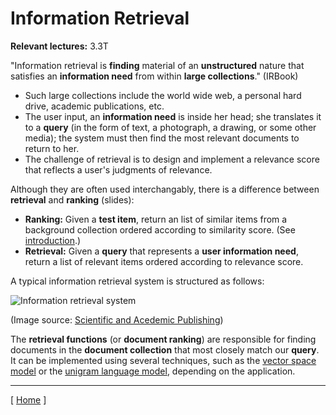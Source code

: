 # Information Retrieval 

**Relevant lectures:** 3.3T

"Information retrieval is **finding** material of an **unstructured** nature that satisfies an **information need** from within **large collections**." (IRBook)

* Such large collections include the world wide web, a personal hard drive, academic publications, etc.
* The user input, an **information need** is inside her head; she translates it to a **query** (in the form of text, a photograph, a drawing, or some other media); the system must then find the most relevant documents to return to her.
* The challenge of retrieval is to design and implement a relevance score that reflects a user's judgments of relevance.

Although they are often used interchangably, there is a difference between **retrieval** and **ranking** (slides):
* **Ranking:** Given a **test item**, return an list of similar items from a background collection ordered according to similarity score. (See [introduction](introduction.md#ranking).)
* **Retrieval:** Given a **query** that represents a **user information need**, return a list of relevant items ordered according to relevance score. 

A typical information retrieval system is structured as follows:

![Information retrieval system](http://article.sapub.org/image/10.5923.j.se.20120202.04_001.gif)

(Image source: [Scientific and Acedemic Publishing](http://article.sapub.org/image/10.5923.j.se.20120202.04_001.gif))

The **retrieval functions** (or **document ranking**) are responsible for finding documents in the **document collection** that most closely match our **query**. It can be implemented using several techniques, such as the [vector space model](vector-space-model.md) or the [unigram language model](unigram-language-model.md), depending on the application.

---

[ [Home](README.md) ]
